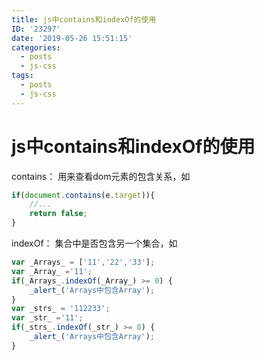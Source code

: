 ```yaml
---
title: js中contains和indexOf的使用
ID: '23297'
date: '2019-05-26 15:51:15'
categories:
  - posts
  - js-css
tags:
  - posts
  - js-css
---
```


# js中contains和indexOf的使用

contains： 用来查看dom元素的包含关系，如

``` js 
if(document.contains(e.target)){
    //...
    return false;
}
```

indexOf： 集合中是否包含另一个集合，如

``` js 
var _Arrays_ = ['11','22','33'];
var _Array_ ='11';
if(_Arrays_.indexOf(_Array_) >= 0) {
    _alert_('Arrays中包含Array');
}
var _strs_ = '112233';
var _str_ ='11';
if(_strs_.indexOf(_str_) >= 0) {
    _alert_('Arrays中包含Array');
}
```
 
 
 
 
 
 
